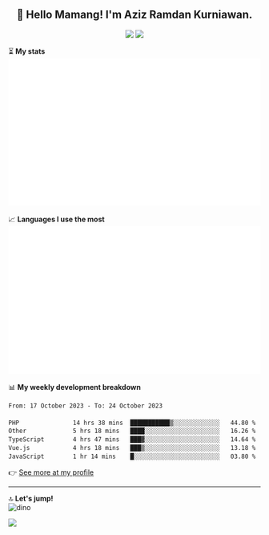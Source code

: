 <h2 align="center">👋 Hello Mamang! I'm Aziz Ramdan Kurniawan.</h2>  
<p align="center">
  <img src="https://komarev.com/ghpvc/?username=azizramdan">
  <img src="https://wakatime.com/badge/user/90056fa0-4c31-4eca-954e-2a3ac05896f9.svg">
</p>
    
⏳ **My stats**  
![](https://raw.githubusercontent.com/azizramdan/github-stats/master/generated/overview.svg#gh-dark-mode-only)

📈 **Languages I use the most**  
![](https://raw.githubusercontent.com/azizramdan/github-stats/master/generated/languages.svg#gh-dark-mode-only)

📊 **My weekly development breakdown**
<!--START_SECTION:waka-->

```txt
From: 17 October 2023 - To: 24 October 2023

PHP               14 hrs 38 mins  ███████████▒░░░░░░░░░░░░░   44.80 %
Other             5 hrs 18 mins   ████░░░░░░░░░░░░░░░░░░░░░   16.26 %
TypeScript        4 hrs 47 mins   ███▓░░░░░░░░░░░░░░░░░░░░░   14.64 %
Vue.js            4 hrs 18 mins   ███▒░░░░░░░░░░░░░░░░░░░░░   13.18 %
JavaScript        1 hr 14 mins    █░░░░░░░░░░░░░░░░░░░░░░░░   03.80 %
```

<!--END_SECTION:waka-->
👉 [See more at my profile](https://wakatime.com/@azizramdan)
***
🔝 **Let's jump!**  
![dino](https://raw.githubusercontent.com/azizramdan/azizramdan/master/dino.gif)  

![](https://hit.yhype.me/github/profile?user_id=27954794)
